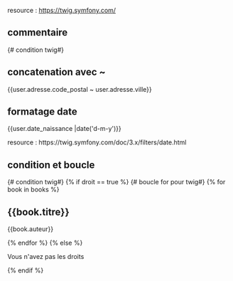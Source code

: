 resource : https://twig.symfony.com/


## commentaire
{# condition twig#}

## concatenation avec ~
 <p>{{user.adresse.code_postal ~ user.adresse.ville}}</p>

## formatage date
  <p>{{user.date_naissance |date('d-m-y')}}</p>
  resource : https://twig.symfony.com/doc/3.x/filters/date.html

## condition et boucle
{# condition twig#}
{% if droit == true %}
    {# boucle for pour twig#}
        {% for book in books %}
            <div>
                <h2>{{book.titre}}</h2>
                <p>{{book.auteur}}</p>
            </div>
        {% endfor %}
    {% else %}
    <p>Vous n'avez pas les droits</p>
{% endif %}